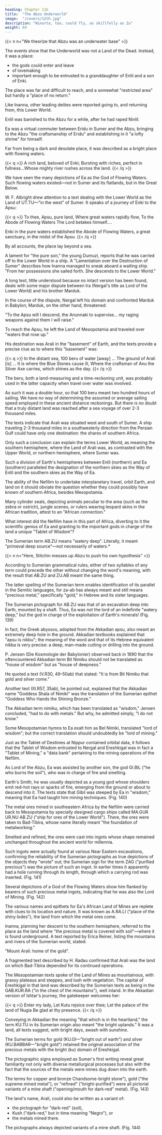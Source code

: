 ```yaml
---
heading: Chapter 11b
title:  "The Abzu Underworld"
image:  "/covers/12th.jpg"
description: "Ninurta, too, could fly, as skillfully as Zu"
weight: 69
---
```



{{< n n="We theorize that Abzu was an underwater base" >}}

The events show that the Underworld was not a Land of the Dead. Instead, it was a place:
- the gods could enter and leave
- of lovemaking
- important enough to be entrusted to a granddaughter of Enlil and a son of Enki. 

<!-- Recognizing that the facts do not support the earlier notion of a dismal region, W. F. Albright (Mesopotamian Elements in Canaanite Eschatology) suggested that Dumuzi's abode in the Lower World was "a bright and fruitful home in the subterranean paradise called 'the mouth of the rivers' which was closely associated with the home of Ea in the Apsu." -->

The place was far and difficult to reach, and a somewhat "restricted area" but hardly a "place of no return." 

Like Inanna, other leading deities were reported going to, and returning from, this Lower World. 

Enlil was banished to the Abzu for a while, after he had raped Ninlil. 

Ea was a virtual commuter between Eridu in Sumer and the Abzu, bringing to the Abzu "the craftsmanship of Eridu" and establishing in it "a lofty shrine" for himself.

Far from being a dark and desolate place, it was described as a bright place with flowing waters.

{{< q >}}
A rich land, beloved of Enki; Bursting with riches, perfect in fullness…Whose mighty river rushes across the land.
{{< /q >}}


We have seen the many depictions of Ea as the God of Flowing Waters. Such flowing waters existed—not in Sumer and its flatlands, but in the Great Below. 

W. F. Albright drew attention to a text dealing with the Lower World as the Land of UT.TU—"in the west" of Sumer. It speaks of a journey of Enki to the Apsu:

{{< q >}}
To thee, Apsu, pure land, Where great waters rapidly flow, To the Abode of Flowing Waters The Lord betakes himself....

Enki in the pure waters established the Abode of Flowing Waters, a great sanctuary, in the midst of the Apsu.
{{< /q >}}


By all accounts, the place lay beyond a sea.

A lament for "the pure son," the young Dumuzi, reports that he was carried off to the Lower World in a ship. A "Lamentation over the Destruction of Sumer" describes how Inanna managed to sneak aboard a waiting ship. "From her possessions she sailed forth. She descends to the Lower World."

A long text, little understood because no intact version has been found, deals with some major dispute between Ira (Nergal's title as Lord of the Lower World) and his brother Marduk. 

In the course of the dispute, Nergal left his domain and confronted Marduk in Babylon; Marduk, on the other hand, threatened: 

"To the Apsu will I descend, the Anunnaki to supervise… my raging weapons against them I will raise." 

To reach the Apsu, he left the Land of Mesopotamia and traveled over "waters that rose up." 

His destination was Arali in the "basement" of Earth, and the texts provide a precise clue as to where this "basement" was:

{{< q >}}
In the distant sea, 100 beru of water [away] …
The ground of Arali [is] …
It is where the Blue Stones cause ill, Where the craftsman of Anu
the Silver Axe carries, which shines as the day.
{{< /q >}}

The beru, both a land-measuring and a time-reckoning unit, was probably used in the latter capacity when travel over water was involved. 

As such it was a double hour, so that 100 beru meant two hundred hours of sailing. We have no way of determining the assumed or average sailing speed employed in these ancient distance reckonings. But there is no doubt that a truly distant land was reached after a sea voyage of over 2-3 thousand miles.

The texts indicate that Arali was situated west and south of Sumer. A ship traveling 2-3 thousand miles in a southwesterly direction from the Persian Gulf could have only one destination: the shares of southern Africa.

Only such a conclusion can explain the terms Lower World, as meaning the southern hemisphere, where the Land of Arali was, as contrasted with the Upper World, or northern hemisphere, where Sumer was.

Such a division of Earth's hemispheres between Enlil (northern) and Ea (southern) paralleled the designation of the northern skies as the Way of Enlil and the southern skies as the Way of Ea.

The ability of the Nefilim to undertake interplanetary travel, orbit Earth, and land on it should obviate the question whether they could possibly have known of southern Africa, besides Mesopotamia.

Many cylinder seals, depicting animals peculiar to the area (such as the zebra or ostrich), jungle scenes, or rulers wearing leopard skins in the African tradition, attest to an "African connection."

What interest did the Nefilim have in this part of Africa, diverting to it the scientific genius of Ea and granting to the important gods in charge of the land a unique "Tablet of Wisdom"?





The Sumerian term AB.ZU means "watery deep". Literally, it meant "primeval deep source"—not necessarily of waters.*

{{< n n="Here, Stitchin messes up Abzu to push his own hypothesis" >}}


According to Sumerian grammatical rules, either of two syllables of any term could precede the other without changing the word's meaning, with the result that AB.ZU and ZU.AB meant the same thing.

The latter spelling of the Sumerian term enables identification of its parallel in the Semitic languages, for za-ab has always meant and still means "precious metal," specifically "gold," in Hebrew and its sister languages.

The Sumerian pictograph for AB.ZU was that of an excavation deep into Earth, mounted by a shaft. Thus, Ea was not the lord of an indefinite "watery deep," but the god in charge of the exploitation of Earth's minerals! (Fig. 139)

In fact, the Greek abyssos, adopted from the Akkadian apsu, also meant an extremely deep hole in the ground. Akkadian textbooks explained that "apsu is nikbu"; the meaning of the word and that of its Hebrew equivalent nikba is very precise: a deep, man-made cutting or drilling into the ground.

P. Jensen (Die Kosmologie der Babylonier) observed back in 1890 that the oftencountered Akkadian term Bit Nimiku should not be translated as "house of wisdom" but as "house of deepness." 

He quoted a text (V.R30, 49–50ab) that stated: "It is from Bit Nimiku that gold and silver come." 

Another text (III.R57, 35ab), he pointed out, explained that the Akkadian name "Goddess Shala of Nimiki" was the translation of the Sumerian epithet "Goddess Who Hands the Shining Bronze." 

The Akkadian term nimiku, which has been translated as "wisdom," Jensen concluded, "had to do with metals." But why, he admitted simply, "I do not know."

Some Mesopotamian hymns to Ea exalt him as Bel Nimiki, translated "lord of wisdom"; but the correct translation should undoubtedly be "lord of mining."

Just as the Tablet of Destinies at Nippur contained orbital data, it follows that the Tablet of Wisdom entrusted to Nergal and Ereshkigal was in fact a "Tablet of Mining," a "data bank" pertaining to the mining operations of the Nefilim.

As Lord of the Abzu, Ea was assisted by another son, the god GI.BlL ("he who burns the soil"), who was in charge of fire and smelting. 

Earth's Smith, he was usually depicted as a young god whose shoulders emit red-hot rays or sparks of fire, emerging from the ground or about to descend into it. The texts state that Gibil was steeped by Ea in "wisdom," meaning that Ea had taught him mining techniques. (Fig. 140)


The metal ores mined in southeastern Africa by the Nefilim were carried back to Mesopotamia by specially designed cargo ships called MA.GUR UR.NU AB.ZU ("ship for ores of the Lower World"). There, the ores were taken to Bad-Tibira, whose name literally meant "the foundation of metalworking." 

Smelted and refined, the ores were cast into ingots whose shape remained unchanged throughout the ancient world for millennia. 

Such ingots were actually found at various Near Eastern excavations, confirming the reliability of the Sumerian pictographs as true depictions of the objects they "wrote" out; the Sumerian sign for the term ZAG ("purified precious") was the picture of such an ingot. In earlier times it apparently had a hole running through its length, through which a carrying rod was inserted. (Fig. 141)

<!-- Illustration:
Ingot -->

Several depictions of a God of the Flowing Waters show him flanked by bearers of such precious metal ingots, indicating that he was also the Lord of Mining. (Fig. 142)

<!-- Illustration:
Ea with Bearers of Ingots
 -->

The various names and epithets for Ea's African Land of Mines are replete with clues to its location and nature. It was known as A.RA.LI ("place of the shiny lodes"), the land from which the metal ores come. 

Inanna, planning her descent to the southern hemisphere, referred to the place as the land where "the precious metal is covered with soil"—where it is found underground. A text reported by Erica Reiner, listing the mountains and rivers of the Sumerian world, stated: 

"Mount Arali: home of the gold".

A fragmented text described by H. Radau confirmed that Arali was the land on which Bad-Tibira depended for its continued operations.

The Mesopotamian texts spoke of the Land of Mines as mountainous, with grassy plateaus and steppes, and lush with vegetation. The capital of Ereshkigal in that land was described by the Sumerian texts as being in the GAB.KUR.RA ("in the chest of the mountains"), well inland. In the Akkadian version of Ishtar's journey, the gatekeeper welcomes her:

{{< q >}}
Enter my lady,
Let Kutu rejoice over thee;
Let the palace of the land of Nugia
Be glad at thy presence.
{{< /q >}}

Conveying in Akkadian the meaning "that which is in the heartland," the term KU.TU in its Sumerian origin also meant "the bright uplands." It was a land, all texts suggest, with bright days, awash with sunshine. 

The Sumerian terms for gold (KU.GI—"bright out of earth") and silver (KU.BABBAR—"bright gold") retained the original association of the precious metals with the bright (ku) domain of Ereshkigal.

The pictographic signs employed as Sumer's first writing reveal great familiarity not only with diverse metallurgical processes but also with the fact that the sources of the metals were mines dug down into the earth. 

The terms for copper and bronze Chandsome-bright stone"), gold ("the supreme mined metal"), or "refined" ("bright-purified") were all pictorial variants of a mine shaft ("opening/mouth for dark-red" metal). (Fig. 143) 


The land's name, Arali, could also be written as a variant of:
- the pictograph for "dark-red" (soil),
- Kush ("dark-red," but in time meaning "Negro"), or
- the metals mined there.

The pictographs always depicted variants of a mine shaft. (Fig. 144)

